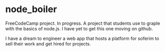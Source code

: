 # node_boiler

FreeCodeCamp project. In progress. A project that students use to graple with the basics of node.js.
I have yet to get this one moving on github.

I have a dream to engineer a web app that hosts a platform for soferim to sell their work and get hired for projects.
